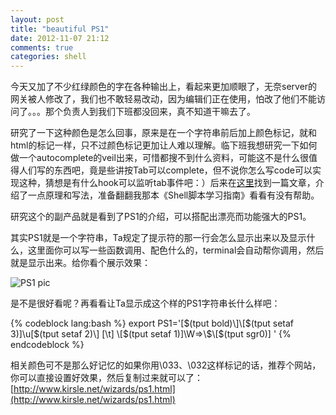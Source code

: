 ```yaml
---
layout: post
title: "beautiful PS1"
date: 2012-11-07 21:12
comments: true
categories: shell
---
```


今天又加了不少红绿颜色的字在各种输出上，看起来更加顺眼了，无奈server的网关被人修改了，我们也不敢轻易改动，因为编辑们正在使用，怕改了他们不能访问了。。。那个负责人到我们下班都没回来，真不知道干嘛去了。

研究了一下这种颜色是怎么回事，原来是在一个字符串前后加上颜色标记，就和html的标记一样，只不过颜色标记更加让人难以理解。临下班我想研究一下如何做一个autocomplete的veil出来，可惜都搜不到什么资料，可能这不是什么很值得人们写的东西吧，竟是些讲按Tab可以complete，但不说你怎么写code可以实现这种，猜想是有什么hook可以监听tab事件吧：）后来在[这里](http://hi.baidu.com/widebright/item/5f92a4cf65c79709c710b2ac)找到一篇文章，介绍了一点原理和写法，准备翻翻我那本《Shell脚本学习指南》看看有没有帮助。

研究这个的副产品就是看到了PS1的介绍，可以搭配出漂亮而功能强大的PS1。

其实PS1就是一个字符串，Ta规定了提示符的那一行会怎么显示出来以及显示什么，这里面你可以写一些函数调用、配色什么的，terminal会自动帮你调用，然后就是显示出来。给你看个展示效果：

![PS1 pic](http://pic.yupoo.com/dawncold0/CoN0yCPa/medish.jpg)

是不是很好看呢？再看看让Ta显示成这个样的PS1字符串长什么样吧：

{% codeblock lang:bash %}
export PS1='\[$(tput bold)\]\[$(tput setaf 3)\]\u\[$(tput setaf 2)\] [\t] \[$(tput setaf 1)\]\W=>\\$\[$(tput sgr0)\] '
{% endcodeblock %}

相关颜色可不是那么好记忆的如果你用\033、\032这样标记的话，推荐个网站，你可以直接设置好效果，然后复制过来就可以了：[http://www.kirsle.net/wizards/ps1.html](http://www.kirsle.net/wizards/ps1.html)
